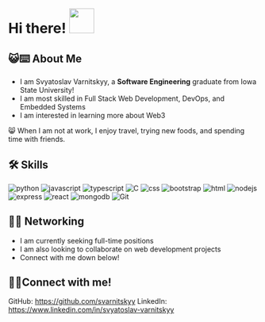# Hi there! <img src="https://media1.tenor.com/m/iYA_TGqqq60AAAAC/yoo-cat.gif" width="50px" height="50px">

## 😺⌨️ About Me

- I am Svyatoslav Varnitskyy, a **Software Engineering** graduate from Iowa State University! 
- I am most skilled in Full Stack Web Development, DevOps, and Embedded Systems
- I am interested in learning more about Web3

😸 When I am not at work, I enjoy travel, trying new foods, and spending time with friends.

## 🛠️ Skills
 
![python](https://img.shields.io/badge/Python-000000?style=for-the-badge&logo=python&logoColor=white)
![javascript](https://img.shields.io/badge/JavaScript-000000?style=for-the-badge&logo=javascript&logoColor=F7DF1E)
![typescript](https://img.shields.io/badge/TypeScript-3178C6?style=for-the-badge&logo=typescript&logoColor=white)
![C](https://img.shields.io/badge/C-000000?style=for-the-badge&logo=git&logoColor=white)
![css](https://img.shields.io/badge/CSS3-000000?style=for-the-badge&logo=css3&logoColor=white)
![bootstrap](https://img.shields.io/badge/bootstrap-000000?style=for-the-badge&logo=bootstrap&logoColor=white)
![html](https://img.shields.io/badge/HTML5-000000?style=for-the-badge&logo=html5&logoColor=white)
![nodejs](https://img.shields.io/badge/Nodejs-000000?style=for-the-badge&logo=nodejs&logoColor=white)
![express](https://img.shields.io/badge/express-000000?style=for-the-badge&logo=express&logoColor=white)
![react](https://img.shields.io/badge/React-000000?style=for-the-badge&logo=React&logoColor=white)
![mongodb](https://img.shields.io/badge/Mongodb-000000?style=for-the-badge&logo=mongodb&logoColor=white)
![Git](https://img.shields.io/badge/Git-000000?style=for-the-badge&logo=git&logoColor=white)

## 😶‍🌫️ Networking
- I am currently seeking full-time positions
- I am also looking to collaborate on web development projects
- Connect with me down below!

## 📲🤙Connect with me!
GitHub: https://github.com/svarnitskyy 
LinkedIn: https://www.linkedin.com/in/svyatoslav-varnitskyy

